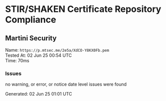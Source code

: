 # STIR/SHAKEN Certificate Repository Compliance

## Martini Security

Name: `https://p.mtsec.me/2e5a/XdCO-Y8KX0Fb.pem`\
Tested At: 02 Jun 25 00:54 UTC\
Time: 70ms

### Issues

no warning, or error, or notice date level issues were found

Generated: 02 Jun 25 01:01 UTC